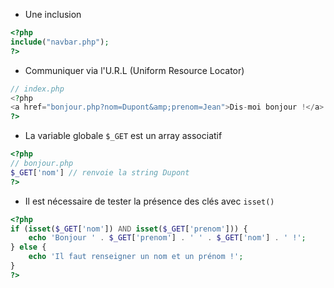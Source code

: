 * Une inclusion
```php
<?php 
include("navbar.php"); 
?>
```
* Communiquer via l'U.R.L (Uniform Resource Locator)
```php
// index.php
<?php
<a href="bonjour.php?nom=Dupont&amp;prenom=Jean">Dis-moi bonjour !</a>
?>
```

* La variable globale `$_GET` est un array associatif
```php
<?php
// bonjour.php
$_GET['nom'] // renvoie la string Dupont
?>
```

* Il est nécessaire de tester la présence des clés avec `isset()`
```php
<?php
if (isset($_GET['nom']) AND isset($_GET['prenom'])) {
	echo 'Bonjour ' . $_GET['prenom'] . ' ' . $_GET['nom'] . ' !';
} else {
	echo 'Il faut renseigner un nom et un prénom !';
} 
?>
```
